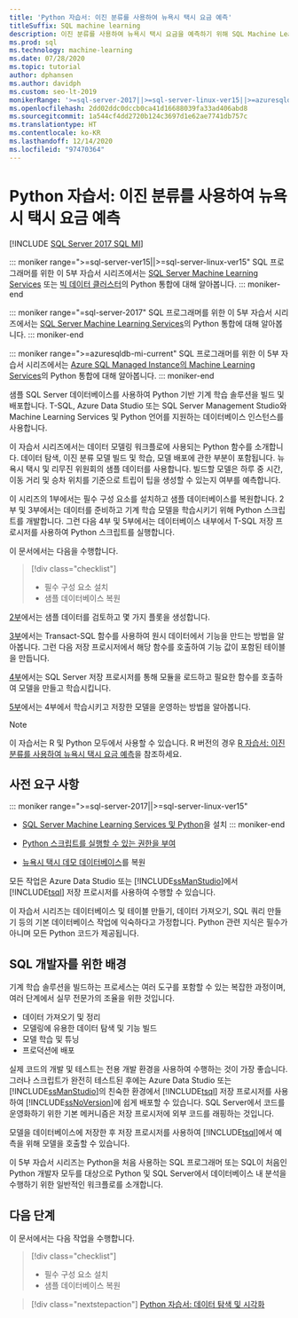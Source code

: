 ```yaml
---
title: 'Python 자습서: 이진 분류를 사용하여 뉴욕시 택시 요금 예측'
titleSuffix: SQL machine learning
description: 이진 분류를 사용하여 뉴욕시 택시 요금을 예측하기 위해 SQL Machine Learning을 통해 SQL Server 저장 프로시저 및 T-SQL 함수에 Python 코드를 포함하는 방법을 알아봅니다.
ms.prod: sql
ms.technology: machine-learning
ms.date: 07/28/2020
ms.topic: tutorial
author: dphansen
ms.author: davidph
ms.custom: seo-lt-2019
monikerRange: '>=sql-server-2017||>=sql-server-linux-ver15||>=azuresqldb-mi-current'
ms.openlocfilehash: 2dd02ddc0dccb0ca41d16688039fa33ad406abd8
ms.sourcegitcommit: 1a544cf4dd2720b124c3697d1e62ae7741db757c
ms.translationtype: HT
ms.contentlocale: ko-KR
ms.lasthandoff: 12/14/2020
ms.locfileid: "97470364"
---
```

# <a name="python-tutorial-predict-nyc-taxi-fares-with-binary-classification"></a>Python 자습서: 이진 분류를 사용하여 뉴욕시 택시 요금 예측
[!INCLUDE [SQL Server 2017 SQL MI](../../includes/applies-to-version/sqlserver2017-asdbmi.md)]

::: moniker range=">=sql-server-ver15||>=sql-server-linux-ver15"
SQL 프로그래머를 위한 이 5부 자습서 시리즈에서는 [SQL Server Machine Learning Services](../sql-server-machine-learning-services.md) 또는 [빅 데이터 클러스터](../../big-data-cluster/machine-learning-services.md)의 Python 통합에 대해 알아봅니다.
::: moniker-end

::: moniker range="=sql-server-2017"
SQL 프로그래머를 위한 이 5부 자습서 시리즈에서는 [SQL Server Machine Learning Services](../sql-server-machine-learning-services.md)의 Python 통합에 대해 알아봅니다.
::: moniker-end

::: moniker range=">=azuresqldb-mi-current"
SQL 프로그래머를 위한 이 5부 자습서 시리즈에서는 [Azure SQL Managed Instance의 Machine Learning Services](/azure/azure-sql/managed-instance/machine-learning-services-overview)의 Python 통합에 대해 알아봅니다.
::: moniker-end

샘플 SQL Server 데이터베이스를 사용하여 Python 기반 기계 학습 솔루션을 빌드 및 배포합니다. T-SQL, Azure Data Studio 또는 SQL Server Management Studio와 Machine Learning Services 및 Python 언어를 지원하는 데이터베이스 인스턴스를 사용합니다.

이 자습서 시리즈에서는 데이터 모델링 워크플로에 사용되는 Python 함수를 소개합니다. 데이터 탐색, 이진 분류 모델 빌드 및 학습, 모델 배포에 관한 부분이 포함됩니다. 뉴욕시 택시 및 리무진 위원회의 샘플 데이터를 사용합니다. 빌드할 모델은 하루 중 시간, 이동 거리 및 승차 위치를 기준으로 트립이 팁을 생성할 수 있는지 여부를 예측합니다.

이 시리즈의 1부에서는 필수 구성 요소를 설치하고 샘플 데이터베이스를 복원합니다. 2부 및 3부에서는 데이터를 준비하고 기계 학습 모델을 학습시키기 위해 Python 스크립트를 개발합니다. 그런 다음 4부 및 5부에서는 데이터베이스 내부에서 T-SQL 저장 프로시저를 사용하여 Python 스크립트를 실행합니다.

이 문서에서는 다음을 수행합니다.

> [!div class="checklist"]
> + 필수 구성 요소 설치
> + 샘플 데이터베이스 복원

[2부](python-taxi-classification-explore-data.md)에서는 샘플 데이터를 검토하고 몇 가지 플롯을 생성합니다.

[3부](python-taxi-classification-create-features.md)에서는 Transact-SQL 함수를 사용하여 원시 데이터에서 기능을 만드는 방법을 알아봅니다. 그런 다음 저장 프로시저에서 해당 함수를 호출하여 기능 값이 포함된 테이블을 만듭니다.

[4부](python-taxi-classification-train-model.md)에서는 SQL Server 저장 프로시저를 통해 모듈을 로드하고 필요한 함수를 호출하여 모델을 만들고 학습시킵니다.

[5부](python-taxi-classification-deploy-model.md)에서는 4부에서 학습시키고 저장한 모델을 운영하는 방법을 알아봅니다.

> [!NOTE]
> 이 자습서는 R 및 Python 모두에서 사용할 수 있습니다. R 버전의 경우 [R 자습서: 이진 분류를 사용하여 뉴욕시 택시 요금 예측](r-taxi-classification-introduction.md)을 참조하세요.

## <a name="prerequisites"></a>사전 요구 사항

::: moniker range=">=sql-server-2017||>=sql-server-linux-ver15"
+ [SQL Server Machine Learning Services 및 Python](../install/sql-machine-learning-services-windows-install.md#verify-installation)을 설치
::: moniker-end

+ [Python 스크립트를 실행할 수 있는 권한을 부여](../security/user-permission.md)

+ [뉴욕시 택시 데모 데이터베이스](demo-data-nyctaxi-in-sql.md)를 복원

모든 작업은 Azure Data Studio 또는 [!INCLUDE[ssManStudio](../../includes/ssmanstudio-md.md)]에서 [!INCLUDE[tsql](../../includes/tsql-md.md)] 저장 프로시저를 사용하여 수행할 수 있습니다.

이 자습서 시리즈는 데이터베이스 및 테이블 만들기, 데이터 가져오기, SQL 쿼리 만들기 등의 기본 데이터베이스 작업에 익숙하다고 가정합니다. Python 관련 지식은 필수가 아니며 모든 Python 코드가 제공됩니다.

## <a name="background-for-sql-developers"></a>SQL 개발자를 위한 배경

기계 학습 솔루션을 빌드하는 프로세스는 여러 도구를 포함할 수 있는 복잡한 과정이며, 여러 단계에서 실무 전문가의 조율을 위한 것입니다.

+ 데이터 가져오기 및 정리
+ 모델링에 유용한 데이터 탐색 및 기능 빌드
+ 모델 학습 및 튜닝
+ 프로덕션에 배포

실제 코드의 개발 및 테스트는 전용 개발 환경을 사용하여 수행하는 것이 가장 좋습니다. 그러나 스크립트가 완전히 테스트된 후에는 Azure Data Studio 또는 [!INCLUDE[ssManStudio](../../includes/ssmanstudio-md.md)]의 친숙한 환경에서 [!INCLUDE[tsql](../../includes/tsql-md.md)] 저장 프로시저를 사용하여 [!INCLUDE[ssNoVersion](../../includes/ssnoversion-md.md)]에 쉽게 배포할 수 있습니다. SQL Server에서 코드를 운영화하기 위한 기본 메커니즘은 저장 프로시저에 외부 코드를 래핑하는 것입니다.

모델을 데이터베이스에 저장한 후 저장 프로시저를 사용하여 [!INCLUDE[tsql](../../includes/tsql-md.md)]에서 예측을 위해 모델을 호출할 수 있습니다.

이 5부 자습서 시리즈는 Python을 처음 사용하는 SQL 프로그래머 또는 SQL이 처음인 Python 개발자 모두를 대상으로 Python 및 SQL Server에서 데이터베이스 내 분석을 수행하기 위한 일반적인 워크플로를 소개합니다.

## <a name="next-steps"></a>다음 단계

이 문서에서는 다음 작업을 수행합니다.

> [!div class="checklist"]
> + 필수 구성 요소 설치
> + 샘플 데이터베이스 복원

> [!div class="nextstepaction"]
> [Python 자습서: 데이터 탐색 및 시각화](python-taxi-classification-explore-data.md)